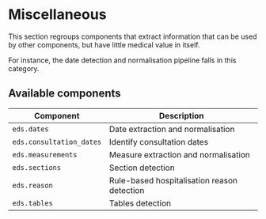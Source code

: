 # Miscellaneous

This section regroups components that extract information that can be used by other components, but have little medical value in itself.

For instance, the date detection and normalisation pipeline falls in this category.

## Available components

<!-- --8<-- [start:components] -->

| Component                | Description                                 |
|--------------------------|---------------------------------------------|
| `eds.dates`              | Date extraction and normalisation           |
| `eds.consultation_dates` | Identify consultation dates                 |
| `eds.measurements`       | Measure extraction and normalisation        |
| `eds.sections`           | Section detection                           |
| `eds.reason`             | Rule-based hospitalisation reason detection |
| `eds.tables`             | Tables detection                            |

<!-- --8<-- [end:components] -->
